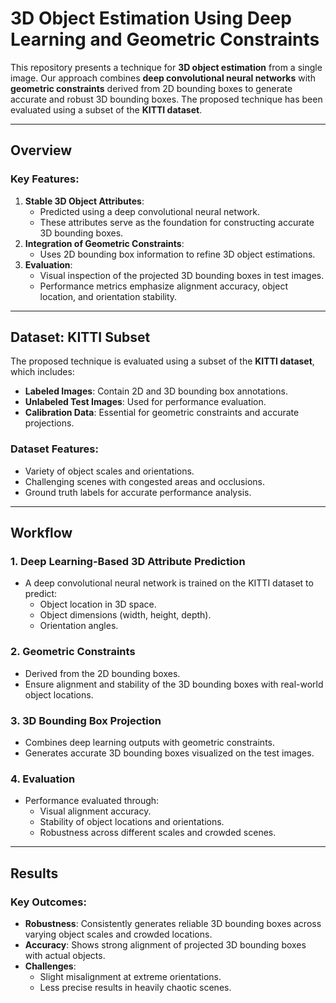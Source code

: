 # 3D Object Estimation Using Deep Learning and Geometric Constraints

This repository presents a technique for **3D object estimation** from a single image. Our approach combines **deep convolutional neural networks** with **geometric constraints** derived from 2D bounding boxes to generate accurate and robust 3D bounding boxes. The proposed technique has been evaluated using a subset of the **KITTI dataset**.

---

## Overview

### Key Features:
1. **Stable 3D Object Attributes**:
   - Predicted using a deep convolutional neural network.
   - These attributes serve as the foundation for constructing accurate 3D bounding boxes.
2. **Integration of Geometric Constraints**:
   - Uses 2D bounding box information to refine 3D object estimations.
3. **Evaluation**:
   - Visual inspection of the projected 3D bounding boxes in test images.
   - Performance metrics emphasize alignment accuracy, object location, and orientation stability.

---

## Dataset: KITTI Subset

The proposed technique is evaluated using a subset of the **KITTI dataset**, which includes:
- **Labeled Images**: Contain 2D and 3D bounding box annotations.
- **Unlabeled Test Images**: Used for performance evaluation.
- **Calibration Data**: Essential for geometric constraints and accurate projections.

### Dataset Features:
- Variety of object scales and orientations.
- Challenging scenes with congested areas and occlusions.
- Ground truth labels for accurate performance analysis.

---

## Workflow

### 1. Deep Learning-Based 3D Attribute Prediction
- A deep convolutional neural network is trained on the KITTI dataset to predict:
  - Object location in 3D space.
  - Object dimensions (width, height, depth).
  - Orientation angles.

### 2. Geometric Constraints
- Derived from the 2D bounding boxes.
- Ensure alignment and stability of the 3D bounding boxes with real-world object locations.

### 3. 3D Bounding Box Projection
- Combines deep learning outputs with geometric constraints.
- Generates accurate 3D bounding boxes visualized on the test images.

### 4. Evaluation
- Performance evaluated through:
  - Visual alignment accuracy.
  - Stability of object locations and orientations.
  - Robustness across different scales and crowded scenes.

---

## Results

### Key Outcomes:
- **Robustness**: Consistently generates reliable 3D bounding boxes across varying object scales and crowded locations.
- **Accuracy**: Shows strong alignment of projected 3D bounding boxes with actual objects.
- **Challenges**:
  - Slight misalignment at extreme orientations.
  - Less precise results in heavily chaotic scenes.
